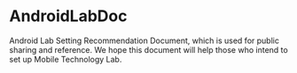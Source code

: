 # AndroidLabDoc
Android Lab Setting Recommendation Document, which is used for public sharing and reference. We hope this document will help those who intend to set up Mobile Technology Lab.
